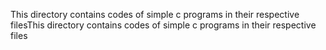 This directory contains codes of simple c programs in their respective filesThis directory contains codes of simple c programs in their respective files
